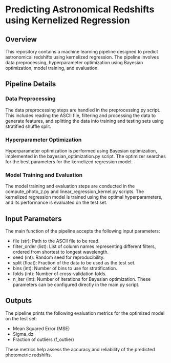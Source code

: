# Predicting Astronomical Redshifts using Kernelized Regression
## Overview
This repository contains a machine learning pipeline designed to predict astronomical redshifts using kernelized regression. The pipeline involves data preprocessing, hyperparameter optimization using Bayesian optimization, model training, and evaluation.
## Pipeline Details
### Data Preprocessing
The data preprocessing steps are handled in the preprocessing.py script. This includes reading the ASCII file, filtering and processing the data to generate features, and splitting the data into training and testing sets using stratified shuffle split.
### Hyperparameter Optimization
Hyperparameter optimization is performed using Bayesian optimization, implemented in the bayesian_optimization.py script. The optimizer searches for the best parameters for the kernelized regression model.
### Model Training and Evaluation
The model training and evaluation steps are conducted in the compute_photo_z.py and linear_regression_kernel.py scripts. The kernelized regression model is trained using the optimal hyperparameters, and its performance is evaluated on the test set.
## Input Parameters
The main function of the pipeline accepts the following input parameters:
- file (str): Path to the ASCII file to be read.
- filter_order (list): List of column names representing different filters, ordered from shortest to longest wavelength.
- seed (int): Random seed for reproducibility.
- split (float): Fraction of the data to be used as the test set.
- bins (int): Number of bins to use for stratification.
- folds (int): Number of cross-validation folds.
- n_iter (int): Number of iterations for Bayesian optimization.
These parameters can be configured directly in the main.py script.
## Outputs
The pipeline prints the following evaluation metrics for the optimized model on the test set:
- Mean Squared Error (MSE)
- Sigma_dz
- Fraction of outliers (f_outlier)
  
These metrics help assess the accuracy and reliability of the predicted photometric redshifts.
